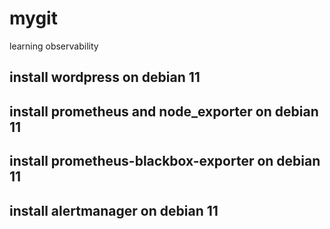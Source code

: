 # mygit
learning observability

## install wordpress on debian 11

## install prometheus and node_exporter on debian 11

## install prometheus-blackbox-exporter on debian 11

## install alertmanager on debian 11
